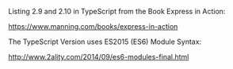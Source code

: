 Listing 2.9 and 2.10 in TypeScript from the Book Express in Action:

https://www.manning.com/books/express-in-action

The TypeScript Version uses ES2015 (ES6) Module Syntax:

http://www.2ality.com/2014/09/es6-modules-final.html